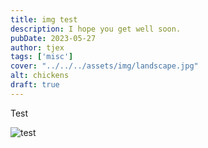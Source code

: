 ```yaml
---
title: img test
description: I hope you get well soon.
pubDate: 2023-05-27 
author: tjex
tags: ['misc']
cover: "../../../assets/img/landscape.jpg"
alt: chickens
draft: true
---
```



Test

![test](../../../assets/img/landscape.jpg)


